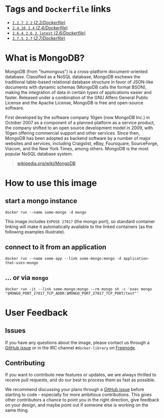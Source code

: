 # Tags and `Dockerfile` links

- [`2.2.7`, `2.2` (*2.2/Dockerfile*)](https://github.com/docker-library/mongo/blob/274cd39430c54babaec47225f5d2e77c8952d8d0/2.2/Dockerfile)
- [`2.4.10`, `2.4` (*2.4/Dockerfile*)](https://github.com/docker-library/mongo/blob/274cd39430c54babaec47225f5d2e77c8952d8d0/2.4/Dockerfile)
- [`2.6.4`, `2.6`, `2`, `latest` (*2.6/Dockerfile*)](https://github.com/docker-library/mongo/blob/274cd39430c54babaec47225f5d2e77c8952d8d0/2.6/Dockerfile)
- [`2.7.5`, `2.7` (*2.7/Dockerfile*)](https://github.com/docker-library/mongo/blob/274cd39430c54babaec47225f5d2e77c8952d8d0/2.7/Dockerfile)

# What is MongoDB?

MongoDB (from "humongous") is a cross-platform document-oriented database. Classified as a NoSQL database, MongoDB eschews the traditional table-based relational database structure in favor of JSON-like documents with dynamic schemas (MongoDB calls the format BSON), making the integration of data in certain types of applications easier and faster. Released under a combination of the GNU Affero General Public License and the Apache License, MongoDB is free and open-source software.

First developed by the software company 10gen (now MongoDB Inc.) in October 2007 as a component of a planned platform as a service product, the company shifted to an open source development model in 2009, with 10gen offering commercial support and other services. Since then, MongoDB has been adopted as backend software by a number of major websites and services, including Craigslist, eBay, Foursquare, SourceForge, Viacom, and the New York Times, among others. MongoDB is the most popular NoSQL database system.

> [wikipedia.org/wiki/MongoDB](https://en.wikipedia.org/wiki/MongoDB)

# How to use this image

## start a mongo instance
    docker run --name some-mongo -d mongo

This image includes `EXPOSE 27017` (the mongo port), so standard container linking will make it automatically available to the linked containers (as the following examples illustrate).

## connect to it from an application
    docker run --name some-app --link some-mongo:mongo -d application-that-uses-mongo

## ... or via `mongo`
    docker run -it --link some-mongo:mongo --rm mongo sh -c 'exec mongo "$MONGO_PORT_27017_TCP_ADDR:$MONGO_PORT_27017_TCP_PORT/test"'

# User Feedback

## Issues

If you have any questions about the image, please contact us through a [GitHub issue](https://github.com/docker-library/mongo/issues) or in the IRC channel `#docker-library` on [Freenode](https://freenode.net).

## Contributing

If you want to contribute new features or updates, we are always thrilled to receive pull requests, and do our best to process them as fast as possible.

We recommend discussing your plans through a [GitHub issue](https://github.com/docker-library/mongo/issues) before starting to code - especially for more ambitious contributions. This gives other contributors a chance to point you in the right direction, give feedback on your design, and maybe point out if someone else is working on the same thing.
